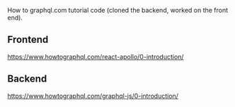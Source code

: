 How to graphql.com tutorial code (cloned the backend, worked on the front end).

## Frontend

https://www.howtographql.com/react-apollo/0-introduction/

## Backend

https://www.howtographql.com/graphql-js/0-introduction/
